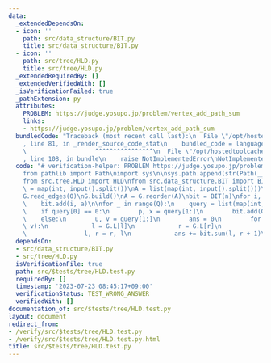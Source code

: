 ```yaml
---
data:
  _extendedDependsOn:
  - icon: ''
    path: src/data_structure/BIT.py
    title: src/data_structure/BIT.py
  - icon: ''
    path: src/tree/HLD.py
    title: src/tree/HLD.py
  _extendedRequiredBy: []
  _extendedVerifiedWith: []
  _isVerificationFailed: true
  _pathExtension: py
  attributes:
    PROBLEM: https://judge.yosupo.jp/problem/vertex_add_path_sum
    links:
    - https://judge.yosupo.jp/problem/vertex_add_path_sum
  bundledCode: "Traceback (most recent call last):\n  File \"/opt/hostedtoolcache/Python/3.11.4/x64/lib/python3.11/site-packages/onlinejudge_verify/documentation/build.py\"\
    , line 81, in _render_source_code_stat\n    bundled_code = language.bundle(\n\
    \                   ^^^^^^^^^^^^^^^^\n  File \"/opt/hostedtoolcache/Python/3.11.4/x64/lib/python3.11/site-packages/onlinejudge_verify/languages/python.py\"\
    , line 108, in bundle\n    raise NotImplementedError\nNotImplementedError\n"
  code: "# verification-helper: PROBLEM https://judge.yosupo.jp/problem/vertex_add_path_sum\n\
    from pathlib import Path\nimport sys\n\nsys.path.append(str(Path(__file__).resolve().parent.parent.parent.parent))\n\
    from src.tree.HLD import HLD\nfrom src.data_structure.BIT import BIT\n\n\nn, Q\
    \ = map(int, input().split())\nA = list(map(int, input().split()))\nG = HLD(n)\n\
    G.read_edges(0)\nG.build()\nA = G.reorder(A)\nbit = BIT(n)\nfor i, a in enumerate(A):\n\
    \    bit.add(i, a)\n\nfor _ in range(Q):\n    query = list(map(int, input().split()))\n\
    \    if query[0] == 0:\n        p, x = query[1:]\n        bit.add(G.L[p], x)\n\
    \    else:\n        u, v = query[1:]\n        ans = 0\n        for l, r in G.get_path(u,\
    \ v):\n            l = G.L[l]\n            r = G.L[r]\n            if l > r:\n\
    \                l, r = r, l\n            ans += bit.sum(l, r + 1)\n        print(ans)\n"
  dependsOn:
  - src/data_structure/BIT.py
  - src/tree/HLD.py
  isVerificationFile: true
  path: src/$tests/tree/HLD.test.py
  requiredBy: []
  timestamp: '2023-07-23 08:45:17+09:00'
  verificationStatus: TEST_WRONG_ANSWER
  verifiedWith: []
documentation_of: src/$tests/tree/HLD.test.py
layout: document
redirect_from:
- /verify/src/$tests/tree/HLD.test.py
- /verify/src/$tests/tree/HLD.test.py.html
title: src/$tests/tree/HLD.test.py
---
```

